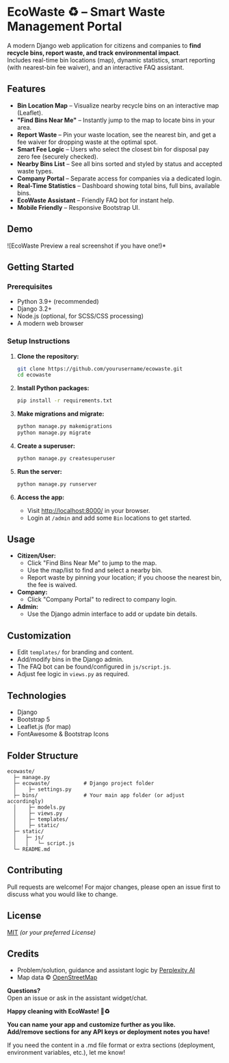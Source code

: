 
# EcoWaste :recycle: – Smart Waste Management Portal

A modern Django web application for citizens and companies to **find recycle bins, report waste, and track environmental impact**.  
Includes real-time bin locations (map), dynamic statistics, smart reporting (with nearest-bin fee waiver), and an interactive FAQ assistant.

## Features

- **Bin Location Map** – Visualize nearby recycle bins on an interactive map (Leaflet).
- **"Find Bins Near Me"** – Instantly jump to the map to locate bins in your area.
- **Report Waste** – Pin your waste location, see the nearest bin, and get a fee waiver for dropping waste at the optimal spot.
- **Smart Fee Logic** – Users who select the closest bin for disposal pay zero fee (securely checked).
- **Nearby Bins List** – See all bins sorted and styled by status and accepted waste types.
- **Company Portal** – Separate access for companies via a dedicated login.
- **Real-Time Statistics** – Dashboard showing total bins, full bins, available bins.
- **EcoWaste Assistant** – Friendly FAQ bot for instant help.
- **Mobile Friendly** – Responsive Bootstrap UI.

## Demo

![EcoWaste Preview a real screenshot if you have one!)*

## Getting Started

### Prerequisites

- Python 3.9+ (recommended)
- Django 3.2+
- Node.js (optional, for SCSS/CSS processing)
- A modern web browser

### Setup Instructions

1. **Clone the repository:**

    ```bash
    git clone https://github.com/yourusername/ecowaste.git
    cd ecowaste
    ```

2. **Install Python packages:**

    ```bash
    pip install -r requirements.txt
    ```

3. **Make migrations and migrate:**

    ```bash
    python manage.py makemigrations
    python manage.py migrate
    ```

4. **Create a superuser:**

    ```bash
    python manage.py createsuperuser
    ```

5. **Run the server:**

    ```bash
    python manage.py runserver
    ```

6. **Access the app:**

    - Visit [http://localhost:8000/](http://localhost:8000/) in your browser.
    - Login at `/admin` and add some `Bin` locations to get started.

## Usage

- **Citizen/User:**  
  - Click "Find Bins Near Me" to jump to the map.
  - Use the map/list to find and select a nearby bin.
  - Report waste by pinning your location; if you choose the nearest bin, the fee is waived.
- **Company:**  
  - Click "Company Portal" to redirect to company login.
- **Admin:**  
  - Use the Django admin interface to add or update bin details.

## Customization

- Edit `templates/` for branding and content.
- Add/modify bins in the Django admin.
- The FAQ bot can be found/configured in `js/script.js`.
- Adjust fee logic in `views.py` as required.

## Technologies

- Django
- Bootstrap 5
- Leaflet.js (for map)
- FontAwesome & Bootstrap Icons

## Folder Structure

```
ecowaste/
  ├─ manage.py
  ├─ ecowaste/           # Django project folder
  │    ├─ settings.py
  ├─ bins/               # Your main app folder (or adjust accordingly)
  │    ├─ models.py
  │    ├─ views.py
  │    ├─ templates/
  │    ├─ static/
  ├─ static/
  │   ├─ js/
  │   │   └─ script.js
  └─ README.md
```

## Contributing

Pull requests are welcome! For major changes, please open an issue first to discuss what you would like to change.

## License

[MIT](LICENSE) *(or your preferred License)*

## Credits

- Problem/solution, guidance and assistant logic by [Perplexity AI](https://www.perplexity.ai/)
- Map data © [OpenStreetMap](https://www.openstreetmap.org/)

**Questions?**  
Open an issue or ask in the assistant widget/chat.

**Happy cleaning with EcoWaste! :seedling::recycle:**

**You can name your app and customize further as you like.  
Add/remove sections for any API keys or deployment notes you have!**

If you need the content in a .md file format or extra sections (deployment, environment variables, etc.), let me know!
